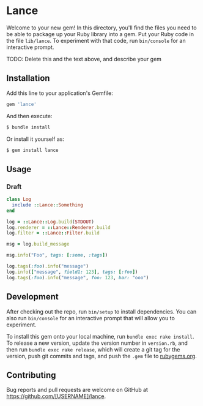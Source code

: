 # Lance

Welcome to your new gem! In this directory, you'll find the files you need to be able to package up your Ruby library into a gem. Put your Ruby code in the file `lib/lance`. To experiment with that code, run `bin/console` for an interactive prompt.

TODO: Delete this and the text above, and describe your gem

## Installation

Add this line to your application's Gemfile:

```ruby
gem 'lance'
```

And then execute:

```bash
$ bundle install
```

Or install it yourself as:

```bash
$ gem install lance
```

## Usage

### Draft

```ruby
class Log
  include ::Lance::Something
end

log = ::Lance::Log.build(STDOUT)
log.renderer = ::Lance::Renderer.build
log.filter = ::Lance::Filter.build

msg = log.build_message

msg.info("Foo", tags: [:some, :tags])

log.tags(:foo).info("message")
log.info(["message", field1: 123], tags: [:foo])
log.tags(:foo).info("message", foo: 123, bar: "ooo")
```

## Development

After checking out the repo, run `bin/setup` to install dependencies. You can also run `bin/console` for an interactive prompt that will allow you to experiment.

To install this gem onto your local machine, run `bundle exec rake install`. To release a new version, update the version number in `version.rb`, and then run `bundle exec rake release`, which will create a git tag for the version, push git commits and tags, and push the `.gem` file to [rubygems.org](https://rubygems.org).

## Contributing

Bug reports and pull requests are welcome on GitHub at https://github.com/[USERNAME]/lance.
